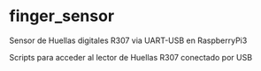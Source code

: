 # finger_sensor
Sensor de Huellas digitales R307 via UART-USB en RaspberryPi3

Scripts para acceder al lector de Huellas R307 conectado por USB
